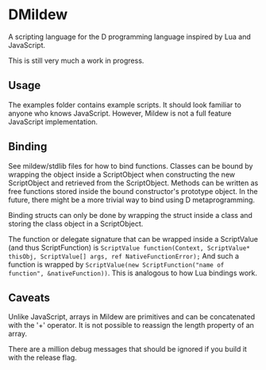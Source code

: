 # DMildew

A scripting language for the D programming language inspired by Lua and JavaScript.

This is still very much a work in progress.

## Usage

The examples folder contains example scripts. It should look familiar to anyone who knows JavaScript. However, Mildew is not a full feature JavaScript implementation.

## Binding

See mildew/stdlib files for how to bind functions. Classes can be bound by wrapping the object inside a ScriptObject when constructing the new ScriptObject and retrieved from the ScriptObject. Methods can be written as free functions stored inside the bound constructor's prototype object. In the future, there might be a more trivial way to bind using D metaprogramming.

Binding structs can only be done by wrapping the struct inside a class and storing the class object in a ScriptObject.

The function or delegate signature that can be wrapped inside a ScriptValue (and thus ScriptFunction) is `ScriptValue function(Context, ScriptValue* thisObj, ScriptValue[] args, ref NativeFunctionError);` And such a function is wrapped by `ScriptValue(new ScriptFunction("name of function", &nativeFunction))`. This is analogous to how Lua bindings work.

## Caveats

Unlike JavaScript, arrays in Mildew are primitives and can be concatenated with the '+' operator. It is not possible to reassign the length property of an array.

There are a million debug messages that should be ignored if you build it with the release flag.
